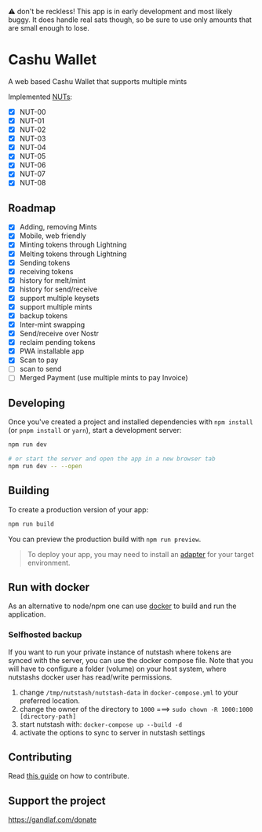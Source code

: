 ⚠️ don't be reckless!
This app is in early development and most likely buggy. It does handle real sats though, so be sure to use only amounts that are small enough to lose.

# Cashu Wallet

A web based Cashu Wallet that supports multiple mints

Implemented [NUTs](https://github.com/cashubtc/nuts/):

- [x] NUT-00
- [x] NUT-01
- [x] NUT-02
- [x] NUT-03
- [x] NUT-04
- [x] NUT-05
- [x] NUT-06
- [x] NUT-07
- [x] NUT-08

## Roadmap

- [x] Adding, removing Mints
- [x] Mobile, web friendly
- [x] Minting tokens through Lightning
- [x] Melting tokens through Lightning
- [x] Sending tokens
- [x] receiving tokens
- [x] history for melt/mint
- [x] history for send/receive
- [x] support multiple keysets
- [x] support multiple mints
- [x] backup tokens
- [x] Inter-mint swapping
- [x] Send/receive over Nostr
- [x] reclaim pending tokens
- [x] PWA installable app
- [x] Scan to pay
- [ ] scan to send
- [ ] Merged Payment (use multiple mints to pay Invoice)

## Developing

Once you've created a project and installed dependencies with `npm install` (or `pnpm install` or `yarn`), start a development server:

```bash
npm run dev

# or start the server and open the app in a new browser tab
npm run dev -- --open
```

## Building

To create a production version of your app:

```bash
npm run build
```

You can preview the production build with `npm run preview`.

> To deploy your app, you may need to install an [adapter](https://kit.svelte.dev/docs/adapters) for your target environment.

## Run with docker

As an alternative to node/npm one can use [docker](docs/docker.md) to build and run the application.

### Selfhosted backup

If you want to run your private instance of nutstash where tokens are synced with the server, you can use the docker compose file. Note that you will have to configure a folder (volume) on your host system, where nutstashs docker user has read/write permissions.

1. change `/tmp/nutstash/nutstash-data` in `docker-compose.yml` to your preferred location.
1. change the owner of the directory to `1000` ===> `sudo chown -R 1000:1000 [directory-path]`
1. start nutstash with: `docker-compose up --build -d`
1. activate the options to sync to server in nutstash settings 
## Contributing

Read [this guide](/docs/contribute.md) on how to contribute.

## Support the project

https://gandlaf.com/donate
